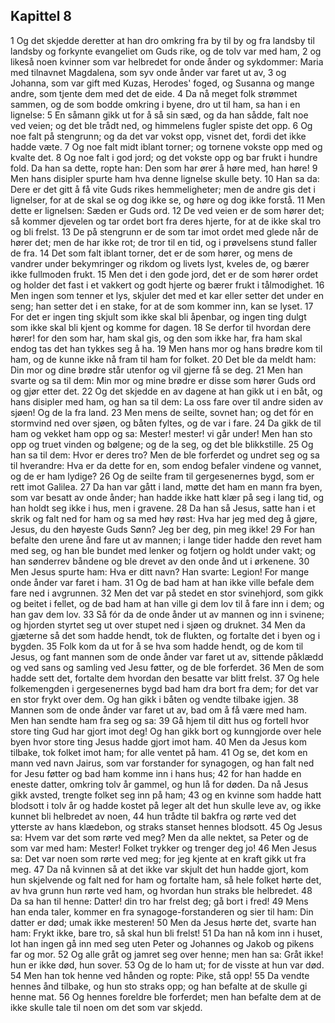 ## Kapittel 8

1 Og det skjedde deretter at han dro omkring fra by til by og fra landsby til landsby og forkynte evangeliet om Guds rike, og de tolv var med ham,
2 og likeså noen kvinner som var helbredet for onde ånder og sykdommer: Maria med tilnavnet Magdalena, som syv onde ånder var faret ut av,
3 og Johanna, som var gift med Kuzas, Herodes' foged, og Susanna og mange andre, som tjente dem med det de eide.
4 Da nå meget folk strømmet sammen, og de som bodde omkring i byene, dro ut til ham, sa han i en lignelse:
5 En såmann gikk ut for å så sin sæd, og da han sådde, falt noe ved veien; og det ble trådt ned, og himmelens fugler spiste det opp.
6 Og noe falt på stengrunn; og da det var vokst opp, visnet det, fordi det ikke hadde væte.
7 Og noe falt midt iblant torner; og tornene vokste opp med og kvalte det.
8 Og noe falt i god jord; og det vokste opp og bar frukt i hundre fold. Da han sa dette, ropte han: Den som har ører å høre med, han høre!
9 Men hans disipler spurte ham hva denne lignelse skulle bety.
10 Han sa da: Dere er det gitt å få vite Guds rikes hemmeligheter; men de andre gis det i lignelser, for at de skal se og dog ikke se, og høre og dog ikke forstå.
11 Men dette er lignelsen: Sæden er Guds ord.
12 De ved veien er de som hører det; så kommer djevelen og tar ordet bort fra deres hjerte, for at de ikke skal tro og bli frelst.
13 De på stengrunn er de som tar imot ordet med glede når de hører det; men de har ikke rot; de tror til en tid, og i prøvelsens stund faller de fra.
14 Det som falt iblant torner, det er de som hører, og mens de vandrer under bekymringer og rikdom og livets lyst, kveles de, og bærer ikke fullmoden frukt.
15 Men det i den gode jord, det er de som hører ordet og holder det fast i et vakkert og godt hjerte og bærer frukt i tålmodighet.
16 Men ingen som tenner et lys, skjuler det med et kar eller setter det under en seng; han setter det i en stake, for at de som kommer inn, kan se lyset.
17 For det er ingen ting skjult som ikke skal bli åpenbar, og ingen ting dulgt som ikke skal bli kjent og komme for dagen.
18 Se derfor til hvordan dere hører! for den som har, ham skal gis, og den som ikke har, fra ham skal endog tas det han tykkes seg å ha.
19 Men hans mor og hans brødre kom til ham, og de kunne ikke nå fram til ham for folket.
20 Det ble da meldt ham: Din mor og dine brødre står utenfor og vil gjerne få se deg.
21 Men han svarte og sa til dem: Min mor og mine brødre er disse som hører Guds ord og gjør etter det.
22 Og det skjedde en av dagene at han gikk ut i en båt, og hans disipler med ham, og han sa til dem: La oss fare over til andre siden av sjøen! Og de la fra land.
23 Men mens de seilte, sovnet han; og det fór en stormvind ned over sjøen, og båten fyltes, og de var i fare.
24 Da gikk de til ham og vekket ham opp og sa: Mester! mester! vi går under! Men han sto opp og truet vinden og bølgene; og de la seg, og det ble blikkstille.
25 Og han sa til dem: Hvor er deres tro? Men de ble forferdet og undret seg og sa til hverandre: Hva er da dette for en, som endog befaler vindene og vannet, og de er ham lydige?
26 Og de seilte fram til gergesenernes bygd, som er rett imot Galilea.
27 Da han var gått i land, møtte det ham en mann fra byen, som var besatt av onde ånder; han hadde ikke hatt klær på seg i lang tid, og han holdt seg ikke i hus, men i gravene.
28 Da han så Jesus, satte han i et skrik og falt ned for ham og sa med høy røst: Hva har jeg med deg å gjøre, Jesus, du den høyeste Guds Sønn? Jeg ber deg, pin meg ikke!
29 For han befalte den urene ånd fare ut av mannen; i lange tider hadde den revet ham med seg, og han ble bundet med lenker og fotjern og holdt under vakt; og han sønderrev båndene og ble drevet av den onde ånd ut i ørkenene.
30 Men Jesus spurte ham: Hva er ditt navn? Han svarte: Legion! For mange onde ånder var faret i ham.
31 Og de bad ham at han ikke ville befale dem fare ned i avgrunnen.
32 Men det var på stedet en stor svinehjord, som gikk og beitet i fellet, og de bad ham at han ville gi dem lov til å fare inn i dem; og han gav dem lov.
33 Så fór da de onde ånder ut av mannen og inn i svinene; og hjorden styrtet seg ut over stupet ned i sjøen og druknet.
34 Men da gjæterne så det som hadde hendt, tok de flukten, og fortalte det i byen og i bygden.
35 Folk kom da ut for å se hva som hadde hendt, og de kom til Jesus, og fant mannen som de onde ånder var faret ut av, sittende påklædd og ved sans og samling ved Jesu føtter, og de ble forferdet.
36 Men de som hadde sett det, fortalte dem hvordan den besatte var blitt frelst.
37 Og hele folkemengden i gergesenernes bygd bad ham dra bort fra dem; for det var en stor frykt over dem. Og han gikk i båten og vendte tilbake igjen.
38 Mannen som de onde ånder var faret ut av, bad om å få være med ham. Men han sendte ham fra seg og sa:
39 Gå hjem til ditt hus og fortell hvor store ting Gud har gjort imot deg! Og han gikk bort og kunngjorde over hele byen hvor store ting Jesus hadde gjort imot ham.
40 Men da Jesus kom tilbake, tok folket imot ham; for alle ventet på ham.
41 Og se, det kom en mann ved navn Jairus, som var forstander for synagogen, og han falt ned for Jesu føtter og bad ham komme inn i hans hus;
42 for han hadde en eneste datter, omkring tolv år gammel, og hun lå for døden. Da nå Jesus gikk avsted, trengte folket seg inn på ham;
43 og en kvinne som hadde hatt blodsott i tolv år og hadde kostet på leger alt det hun skulle leve av, og ikke kunnet bli helbredet av noen,
44 hun trådte til bakfra og rørte ved det ytterste av hans klædebon, og straks stanset hennes blodsott.
45 Og Jesus sa: Hvem var det som rørte ved meg? Men da alle nektet, sa Peter og de som var med ham: Mester! Folket trykker og trenger deg jo!
46 Men Jesus sa: Det var noen som rørte ved meg; for jeg kjente at en kraft gikk ut fra meg.
47 Da nå kvinnen så at det ikke var skjult det hun hadde gjort, kom hun skjelvende og falt ned for ham og fortalte ham, så hele folket hørte det, av hva grunn hun rørte ved ham, og hvordan hun straks ble helbredet.
48 Da sa han til henne: Datter! din tro har frelst deg; gå bort i fred!
49 Mens han enda taler, kommer en fra synagoge-forstanderen og sier til ham: Din datter er død; umak ikke mesteren!
50 Men da Jesus hørte det, svarte han ham: Frykt ikke, bare tro, så skal hun bli frelst!
51 Da han nå kom inn i huset, lot han ingen gå inn med seg uten Peter og Johannes og Jakob og pikens far og mor.
52 Og alle gråt og jamret seg over henne; men han sa: Gråt ikke! hun er ikke død, hun sover.
53 Og de lo ham ut; for de visste at hun var død.
54 Men han tok henne ved hånden og ropte: Pike, stå opp!
55 Da vendte hennes ånd tilbake, og hun sto straks opp; og han befalte at de skulle gi henne mat.
56 Og hennes foreldre ble forferdet; men han befalte dem at de ikke skulle tale til noen om det som var skjedd.
